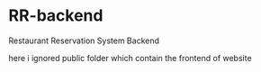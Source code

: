 # RR-backend
Restaurant Reservation System Backend 

here i ignored public folder which contain the frontend of website

